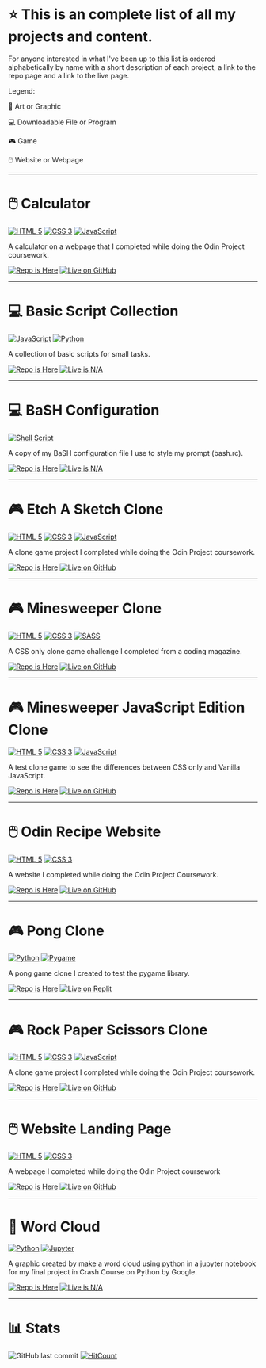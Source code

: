 # ⭐ This is an complete list of all my projects and content.
For anyone interested in what I've been up to this list is ordered alphabetically by name with a short description of each project, a link to the repo page and a link to the live page.

<p> Legend: </p>
<p> 🎨 Art or Graphic </p>
<p> 💻 Downloadable File or Program
<p> 🎮 Game </p> 
<p> 🖱️ Website or Webpage </p>

-----
# 🖱️ Calculator
<p> <a href="https://html.spec.whatwg.org/multipage/"><img src="https://user-images.githubusercontent.com/97799058/158913802-521c0f06-eb4c-4dae-9c55-83add8bc3fbd.svg" alt="HTML 5" ></a> <a href="https://www.w3.org/Style/CSS/"><img src="https://user-images.githubusercontent.com/97799058/158913813-308af941-f689-4c03-a26b-5401d9d284c7.svg" alt="CSS 3" ></a> <a href="https://developer.mozilla.org/en-US/docs/Web/JavaScript"><img src="https://user-images.githubusercontent.com/97799058/158913825-2ecfad34-7538-4fae-811e-e3bf030b7215.svg" alt="JavaScript" ></a> </p> 
<p> A calculator on a webpage that I completed while doing the Odin Project coursework. </p>
<p> <a href="https://github.com/RosaleeKnight/calculator"><img src="https://user-images.githubusercontent.com/97799058/159015154-6bf727a0-7878-4b78-8b87-63c541571fc4.svg" alt="Repo is Here" ></a> <a href="https://rosaleeknight.github.io/calculator/"><img src="https://user-images.githubusercontent.com/97799058/159016648-332bab72-96d4-4055-bb4d-5d8d94af82a1.svg" alt="Live on GitHub" ></a></p>

-----
# 💻 Basic Script Collection
<p> <a href="https://developer.mozilla.org/en-US/docs/Web/JavaScript"><img src="https://user-images.githubusercontent.com/97799058/158913825-2ecfad34-7538-4fae-811e-e3bf030b7215.svg" alt="JavaScript" ></a> <a href="https://www.python.org/"><img src="https://user-images.githubusercontent.com/97799058/158920021-b61c8c63-cc0e-4129-b864-56896112fdcc.svg" alt="Python" ></a> </p> 
<p> A collection of basic scripts for small tasks. </p>
<p> <a href="https://github.com/RosaleeKnight/basic-scripts-collection"><img src="https://user-images.githubusercontent.com/97799058/159015154-6bf727a0-7878-4b78-8b87-63c541571fc4.svg" alt="Repo is Here" ></a> <a href=""><img src="https://user-images.githubusercontent.com/97799058/159016259-5a2cc232-fa54-49a8-aa72-98bb96494c83.svg" alt="Live is N/A" ></a> </p>

 
-----
# 💻 BaSH Configuration
<p> <a href="https://www.gnu.org/software/bash/"><img src="https://user-images.githubusercontent.com/97799058/158920012-9abd2af8-728a-4462-8876-2054bf02a02b.svg" alt="Shell Script" ></a> </p> 
<p> A copy of my BaSH configuration file I use to style my prompt (bash.rc). </p>
<p> <a href="https://github.com/RosaleeKnight/bash-configuration"><img src="https://user-images.githubusercontent.com/97799058/159015154-6bf727a0-7878-4b78-8b87-63c541571fc4.svg" alt="Repo is Here" ></a> <a href=""><img src="https://user-images.githubusercontent.com/97799058/159016259-5a2cc232-fa54-49a8-aa72-98bb96494c83.svg" alt="Live is N/A" ></a></p>

-----
# 🎮 Etch A Sketch Clone
<p> <a href="https://html.spec.whatwg.org/multipage/"><img src="https://user-images.githubusercontent.com/97799058/158913802-521c0f06-eb4c-4dae-9c55-83add8bc3fbd.svg" alt="HTML 5" ></a> <a href="https://www.w3.org/Style/CSS/"><img src="https://user-images.githubusercontent.com/97799058/158913813-308af941-f689-4c03-a26b-5401d9d284c7.svg" alt="CSS 3" ></a> <a href="https://developer.mozilla.org/en-US/docs/Web/JavaScript"><img src="https://user-images.githubusercontent.com/97799058/158913825-2ecfad34-7538-4fae-811e-e3bf030b7215.svg" alt="JavaScript" ></a> </p> 
<p> A clone game project I completed while doing the Odin Project coursework. </p>
<p> <a href="https://github.com/RosaleeKnight/etch-a-sketch-clone"><img src="https://user-images.githubusercontent.com/97799058/159015154-6bf727a0-7878-4b78-8b87-63c541571fc4.svg" alt="Repo is Here" ></a> <a href="https://rosaleeknight.github.io/etch-a-sketch-clone/"><img src="https://user-images.githubusercontent.com/97799058/159016648-332bab72-96d4-4055-bb4d-5d8d94af82a1.svg" alt="Live on GitHub" ></a> </p>

-----
# 🎮 Minesweeper Clone
<p> <a href="https://html.spec.whatwg.org/multipage/"><img src="https://user-images.githubusercontent.com/97799058/158913802-521c0f06-eb4c-4dae-9c55-83add8bc3fbd.svg" alt="HTML 5" ></a> <a href="https://www.w3.org/Style/CSS/"><img src="https://user-images.githubusercontent.com/97799058/158913813-308af941-f689-4c03-a26b-5401d9d284c7.svg" alt="CSS 3" ></a> <a href="https://sass-lang.com/"><img src="https://user-images.githubusercontent.com/97799058/158920065-52f18001-3d1e-4ef1-a9ec-920fedc30815.svg" alt="SASS" ></a> </p> 
<p> A CSS only clone game challenge I completed from a coding magazine. </p>
<p> <a href="https://github.com/RosaleeKnight/minesweeper-clone"><img src="https://user-images.githubusercontent.com/97799058/159015154-6bf727a0-7878-4b78-8b87-63c541571fc4.svg" alt="Repo is Here" ></a> <a href="https://rosaleeknight.github.io/minesweeper-clone/"><img src="https://user-images.githubusercontent.com/97799058/159016648-332bab72-96d4-4055-bb4d-5d8d94af82a1.svg" alt="Live on GitHub" ></a> </p>

-----
# 🎮 Minesweeper JavaScript Edition Clone
<p> <a href="https://html.spec.whatwg.org/multipage/"><img src="https://user-images.githubusercontent.com/97799058/158913802-521c0f06-eb4c-4dae-9c55-83add8bc3fbd.svg" alt="HTML 5" ></a> <a href="https://www.w3.org/Style/CSS/"><img src="https://user-images.githubusercontent.com/97799058/158913813-308af941-f689-4c03-a26b-5401d9d284c7.svg" alt="CSS 3" ></a> <a href="https://developer.mozilla.org/en-US/docs/Web/JavaScript"><img src="https://user-images.githubusercontent.com/97799058/158913825-2ecfad34-7538-4fae-811e-e3bf030b7215.svg" alt="JavaScript" ></a> </p> 
<p> A test clone game to see the differences between CSS only and Vanilla JavaScript. </p>
<p> <a href="https://github.com/RosaleeKnight/minesweeper-javascript-clone"><img src="https://user-images.githubusercontent.com/97799058/159015154-6bf727a0-7878-4b78-8b87-63c541571fc4.svg" alt="Repo is Here" ></a> <a href="https://rosaleeknight.github.io/minesweeper-javascript-clone/"><img src="https://user-images.githubusercontent.com/97799058/159016648-332bab72-96d4-4055-bb4d-5d8d94af82a1.svg" alt="Live on GitHub" ></a> </p>

-----
# 🖱️ Odin Recipe Website
<p> <a href="https://html.spec.whatwg.org/multipage/"><img src="https://user-images.githubusercontent.com/97799058/158913802-521c0f06-eb4c-4dae-9c55-83add8bc3fbd.svg" alt="HTML 5" ></a> <a href="https://www.w3.org/Style/CSS/"><img src="https://user-images.githubusercontent.com/97799058/158913813-308af941-f689-4c03-a26b-5401d9d284c7.svg" alt="CSS 3" ></a> </p> 
<p> A website I completed while doing the Odin Project Coursework. </p>
<p> <a href="https://github.com/RosaleeKnight/odin-recipes"><img src="https://user-images.githubusercontent.com/97799058/159015154-6bf727a0-7878-4b78-8b87-63c541571fc4.svg" alt="Repo is Here" ></a> <a href="https://rosaleeknight.github.io/odin-recipes/"><img src="https://user-images.githubusercontent.com/97799058/159016648-332bab72-96d4-4055-bb4d-5d8d94af82a1.svg" alt="Live on GitHub" ></a> </p>

-----
# 🎮 Pong Clone
<p> <a href="https://www.python.org/"><img src="https://user-images.githubusercontent.com/97799058/158920021-b61c8c63-cc0e-4129-b864-56896112fdcc.svg" alt="Python" ></a> <a href="https://www.pygame.org/"><img src="https://user-images.githubusercontent.com/97799058/158928071-df3fed76-c90b-4a59-8f7d-62c9f0aad04f.svg" alt="Pygame" ></a> </p>
<p> A pong game clone I created to test the pygame library. </p>
<p> <a href="https://github.com/RosaleeKnight/pong-clone"><img src="https://user-images.githubusercontent.com/97799058/159015154-6bf727a0-7878-4b78-8b87-63c541571fc4.svg" alt="Repo is Here" ></a> <a href="https://replit.com/@RosaleeKnight/Pong-Clone?v=1"><img src="https://user-images.githubusercontent.com/97799058/159016197-3b6f0114-8157-4a9e-a92d-456519b920f9.svg" alt="Live on Replit" ></a> </p>

-----
# 🎮 Rock Paper Scissors Clone
<p> <a href="https://html.spec.whatwg.org/multipage/"><img src="https://user-images.githubusercontent.com/97799058/158913802-521c0f06-eb4c-4dae-9c55-83add8bc3fbd.svg" alt="HTML 5" ></a> <a href="https://www.w3.org/Style/CSS/"><img src="https://user-images.githubusercontent.com/97799058/158913813-308af941-f689-4c03-a26b-5401d9d284c7.svg" alt="CSS 3" ></a> <a href="https://developer.mozilla.org/en-US/docs/Web/JavaScript"><img src="https://user-images.githubusercontent.com/97799058/158913825-2ecfad34-7538-4fae-811e-e3bf030b7215.svg" alt="JavaScript" ></a> </p> 
<p> A clone game project I completed while doing the Odin Project coursework. </p>
<p> <a href="hhttps://github.com/RosaleeKnight/rock-paper-scissors-clone"><img src="https://user-images.githubusercontent.com/97799058/159015154-6bf727a0-7878-4b78-8b87-63c541571fc4.svg" alt="Repo is Here" ></a> <a href="https://rosaleeknight.github.io/rock-paper-scissors-clone/"><img src="https://user-images.githubusercontent.com/97799058/159016648-332bab72-96d4-4055-bb4d-5d8d94af82a1.svg" alt="Live on GitHub" ></a> </p>

-----
# 🖱️ Website Landing Page
<p> <a href="https://html.spec.whatwg.org/multipage/"><img src="https://user-images.githubusercontent.com/97799058/158913802-521c0f06-eb4c-4dae-9c55-83add8bc3fbd.svg" alt="HTML 5" ></a> <a href="https://www.w3.org/Style/CSS/"><img src="https://user-images.githubusercontent.com/97799058/158913813-308af941-f689-4c03-a26b-5401d9d284c7.svg" alt="CSS 3" ></a> </p> 
<p> A webpage I completed while doing the Odin Project coursework </p>
<p> <a href="https://github.com/RosaleeKnight/landing-page"><img src="https://user-images.githubusercontent.com/97799058/159015154-6bf727a0-7878-4b78-8b87-63c541571fc4.svg" alt="Repo is Here" ></a> <a href="https://rosaleeknight.github.io/landing-page/"><img src="https://user-images.githubusercontent.com/97799058/159016648-332bab72-96d4-4055-bb4d-5d8d94af82a1.svg" alt="Live on GitHub" ></a> </p>

-----
# 🎨 Word Cloud
<p> <a href="https://www.python.org/"><img src="https://user-images.githubusercontent.com/97799058/158920021-b61c8c63-cc0e-4129-b864-56896112fdcc.svg" alt="Python" ></a> <a href="https://jupyter.org/"><img src="https://user-images.githubusercontent.com/97799058/158920056-6cc71ff7-1d94-4160-9c7e-0d8b3aef090c.svg" alt="Jupyter" ></a> </p>
<p> A graphic created by make a word cloud using python in a jupyter notebook for my final project in Crash Course on Python by Google. </p>
<p> <a href="https://github.com/RosaleeKnight/word-cloud"><img src="https://user-images.githubusercontent.com/97799058/159015154-6bf727a0-7878-4b78-8b87-63c541571fc4.svg" alt="Repo is Here" ></a> <a href=""><img src="https://user-images.githubusercontent.com/97799058/159016259-5a2cc232-fa54-49a8-aa72-98bb96494c83.svg" alt="Live is N/A" ></a> </p>

-----
# 📊 Stats
![GitHub last commit](https://img.shields.io/github/last-commit/RosaleeKnight/project-list)
[![HitCount](https://hits.dwyl.com/RosaleeKnight/project-list.svg?style=flat)](http://hits.dwyl.com/RosaleeKnight/project-list)
